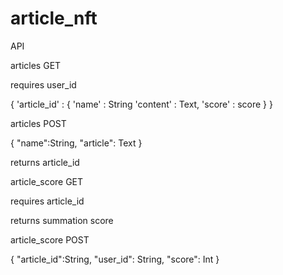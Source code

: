 # article_nft

API

articles GET

requires user_id

{
  'article_id' : {
    'name' : String
    'content' : Text,
    'score' : score
  }
}


articles POST

{
	"name":String,
	"article": Text
}

returns article_id



article_score GET

requires article_id

returns summation score



article_score POST

{
	"article_id":String,
	"user_id": String,
  "score": Int
}
